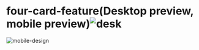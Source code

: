 # four-card-feature(Desktop preview, mobile preview)![desk](https://user-images.githubusercontent.com/119471551/208913570-706ccd50-bbf8-4100-9577-8560621d3094.png)
![mobile-design](https://user-images.githubusercontent.com/119471551/208913583-e52df526-5c94-4823-b47c-15e269dde01c.jpg)
